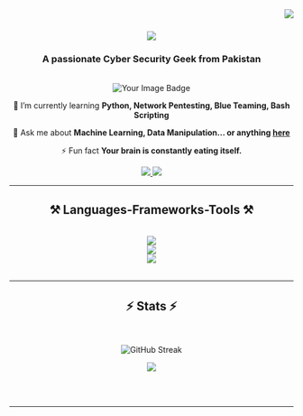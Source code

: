 <img align="right" src="https://visitor-badge.laobi.icu/badge?page_id=ZararSW.ZararSW" />

<h1 align="center">
    <img src="https://readme-typing-svg.herokuapp.com/?font=Righteous&size=40&center=true&vCenter=true&width=500&height=70&duration=4000&lines=Hi+There!+👋;+I'm+Asad+Panhwar!;" />
</h1>

<h3 align="center">A passionate Cyber Security Geek from Pakistan</h3>

<br/>

<div align="center">
 
<img src="https://tryhackme-badges.s3.amazonaws.com/zarrarkolachi.png" alt="Your Image Badge" />

 🌱 I’m currently learning **Python, Network Pentesting, Blue Teaming, Bash Scripting**

💬 Ask me about **Machine Learning, Data Manipulation... or anything [here](https://github.com/iAsadPanhwar/iAsadPanhwar/issues)**

⚡ Fun fact **Your brain is constantly eating itself.**

</div>
 
<div align="center"> 
  <a href="zarrarkolachi@gmail.com">
    <img src="https://img.shields.io/badge/Gmail-333333?style=for-the-badge&logo=gmail&logoColor=red" />
  </a>
  <a href="https://www.linkedin.com/in/zarar-ahmed-/" target="_blank">
    <img src="https://img.shields.io/badge/LinkedIn-0077B5?style=for-the-badge&logo=linkedin&logoColor=white" target="_blank" />
  </a>

</div>

<hr/>

<h2 align="center">⚒️ Languages-Frameworks-Tools ⚒️</h2>
<br/>
<div align="center">
    <img src="https://skillicons.dev/icons?i="azure" /><br>
    <img src="https://skillicons.dev/icons?i=opencv,pytorch,sklearn,githubactions" /><br>
    <img src="https://skillicons.dev/icons?i=python,mysql,docker" /><br>
</div>

<br/>
<hr/>

<h2 align="center">⚡ Stats ⚡</h2>
<br>
<div align="center">


  
![GitHub Streak](https://github-readme-streak-stats.herokuapp.com/?user=iAsadPanhwar&theme=gotham&hide_border=false&cache_seconds=21600)

<img src="https://github-profile-summary-cards.vercel.app/api/cards/profile-details?username=ZararSW&theme=dark&cache_seconds=21600"/>


</div>

<br/><br/>

<hr/>

<br/>

